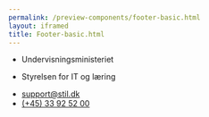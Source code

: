 ```yaml
--- 
permalink: /preview-components/footer-basic.html
layout: iframed 
title: Footer-basic.html
---
```

<footer>
    <div class="footer">
        <div class="container">
            <div class="row">
                <div class="col-12 col-sm-12 col-md-6 footer-col">
                    <div class=" align-text-left ">
                        <ul class="unstyled-list inline-list ">
                            <li><span class="h5 weight-semibold">Undervisningsministeriet</span></li>
                            <li>
                                <p>Styrelsen for IT og læring</p>
                            </li>
                        </ul>
                    </div>
                </div>
                <div class="col-12 col-sm-12 col-md-6 footer-col">
                    <div class=" align-text-right  ">
                        <ul class="unstyled-list inline-list ">
                            <li><a class="function-link" href="mailto:support@stil.dk">support@stil.dk</a></li>
                            <li><a class="function-link" href="tel:004533925200">(+45)
                                    33 92 52 00</a></li>
                        </ul>
                    </div>
                </div>
            </div>
        </div>
    </div>
</footer>